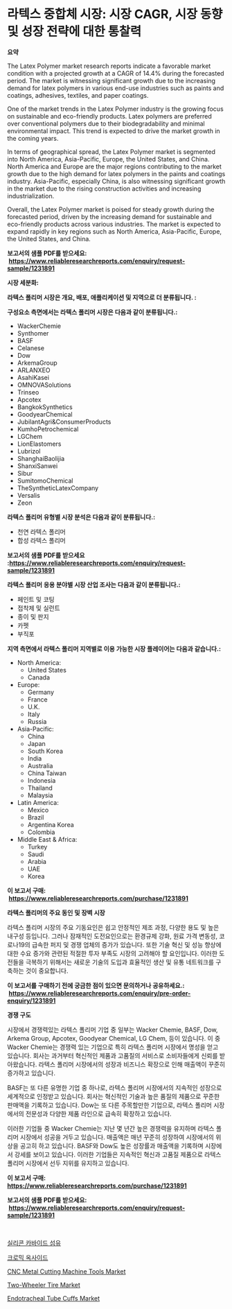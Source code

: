 <p><h1>라텍스 중합체 시장: 시장 CAGR, 시장 동향 및 성장 전략에 대한 통찰력</h1></p><p><strong>요약</strong></p>
<p><p>The Latex Polymer market research reports indicate a favorable market condition with a projected growth at a CAGR of 14.4% during the forecasted period. The market is witnessing significant growth due to the increasing demand for latex polymers in various end-use industries such as paints and coatings, adhesives, textiles, and paper coatings.</p><p>One of the market trends in the Latex Polymer industry is the growing focus on sustainable and eco-friendly products. Latex polymers are preferred over conventional polymers due to their biodegradability and minimal environmental impact. This trend is expected to drive the market growth in the coming years.</p><p>In terms of geographical spread, the Latex Polymer market is segmented into North America, Asia-Pacific, Europe, the United States, and China. North America and Europe are the major regions contributing to the market growth due to the high demand for latex polymers in the paints and coatings industry. Asia-Pacific, especially China, is also witnessing significant growth in the market due to the rising construction activities and increasing industrialization.</p><p>Overall, the Latex Polymer market is poised for steady growth during the forecasted period, driven by the increasing demand for sustainable and eco-friendly products across various industries. The market is expected to expand rapidly in key regions such as North America, Asia-Pacific, Europe, the United States, and China.</p></p>
<p><strong>보고서의 샘플 PDF를 받으세요: &nbsp;<a href="https://www.reliableresearchreports.com/enquiry/request-sample/1231891">https://www.reliableresearchreports.com/enquiry/request-sample/1231891</a></strong></p>
<p><strong>시장 세분화:</strong></p>
<p><strong> 라텍스 폴리머 시장은 개요, 배포, 애플리케이션 및 지역으로 더 분류됩니다. :</strong></p>
<p><strong>구성요소 측면에서는 라텍스 폴리머 시장은 다음과 같이 분류됩니다.:</strong></p>
<p><ul><li>WackerChemie</li><li>Synthomer</li><li>BASF</li><li>Celanese</li><li>Dow</li><li>ArkemaGroup</li><li>ARLANXEO</li><li>AsahiKasei</li><li>OMNOVASolutions</li><li>Trinseo</li><li>Apcotex</li><li>BangkokSynthetics</li><li>GoodyearChemical</li><li>JubilantAgri&ConsumerProducts</li><li>KumhoPetrochemical</li><li>LGChem</li><li>LionElastomers</li><li>Lubrizol</li><li>ShanghaiBaolijia</li><li>ShanxiSanwei</li><li>Sibur</li><li>SumitomoChemical</li><li>TheSyntheticLatexCompany</li><li>Versalis</li><li>Zeon</li></ul></p>
<p><strong> 라텍스 폴리머 유형별 시장 분석은 다음과 같이 분류됩니다.:</strong></p>
<p><ul><li>천연 라텍스 폴리머</li><li>합성 라텍스 폴리머</li></ul></p>
<p><strong>보고서의 샘플 PDF를 받으세요 :<a href="https://www.reliableresearchreports.com/enquiry/request-sample/1231891">https://www.reliableresearchreports.com/enquiry/request-sample/1231891</a></strong></p>
<p><strong> 라텍스 폴리머 응용 분야별 시장 산업 조사는 다음과 같이 분류됩니다.:</strong></p>
<p><ul><li>페인트 및 코팅</li><li>접착제 및 실런트</li><li>종이 및 판지</li><li>카펫</li><li>부직포</li></ul></p>
<p><strong>지역 측면에서 라텍스 폴리머 지역별로 이용 가능한 시장 플레이어는 다음과 같습니다.:</strong></p>
<p><ul>
    <li>
        North America:
        <ul>
            <li>United States</li>
            <li>Canada</li>
        </ul>
    </li>
    <li>
        Europe:
        <ul>
            <li>Germany</li>
            <li>France</li>
            <li>U.K.</li>
            <li>Italy</li>
            <li>Russia</li>
        </ul>
    </li>
    <li>
        Asia-Pacific:
        <ul>
            <li>China</li>
            <li>Japan</li>
            <li>South Korea</li>
            <li>India</li>
            <li>Australia</li>
            <li>China Taiwan</li>
            <li>Indonesia</li>
            <li>Thailand</li>
            <li>Malaysia</li>
        </ul>
    </li>
    <li>
        Latin America:
        <ul>
            <li>Mexico</li>
            <li>Brazil</li>
            <li>Argentina Korea</li>
            <li>Colombia</li>
        </ul>
    </li>
    <li>
        Middle East & Africa:
        <ul>
            <li>Turkey</li>
            <li>Saudi</li>
            <li>Arabia</li>
            <li>UAE</li>
            <li>Korea</li>
        </ul>
    </li>
    </ul></p>
<p><strong>이 보고서 구매: &nbsp;<a href="https://www.reliableresearchreports.com/purchase/1231891">https://www.reliableresearchreports.com/purchase/1231891</a></strong></p>
<p><strong>라텍스 폴리머의 주요 동인 및 장벽 시장</strong></p>
<p><p>라텍스 폴리머 시장의 주요 기동요인은 쉽고 안정적인 제조 과정, 다양한 용도 및 높은 내구성 등입니다. 그러나 잠재적인 도전요인으로는 환경규제 강화, 원료 가격 변동성, 코로나19의 급속한 퍼지 및 경쟁 업체의 증가가 있습니다. 또한 기술 혁신 및 성능 향상에 대한 수요 증가와 관련된 적절한 투자 부족도 시장의 고려해야 할 요인입니다. 이러한 도전들을 극복하기 위해서는 새로운 기술의 도입과 효율적인 생산 및 유통 네트워크를 구축하는 것이 중요합니다.</p></p>
<p><strong>이 보고서를 구매하기 전에 궁금한 점이 있으면 문의하거나 공유하세요.: &nbsp;<a href="https://www.reliableresearchreports.com/enquiry/pre-order-enquiry/1231891">https://www.reliableresearchreports.com/enquiry/pre-order-enquiry/1231891</a></strong></p>
<p><strong>경쟁 구도</strong></p>
<p><p>시장에서 경쟁력있는 라텍스 폴리머 기업 중 일부는 Wacker Chemie, BASF, Dow, Arkema Group, Apcotex, Goodyear Chemical, LG Chem, 등이 있습니다. 이 중 Wacker Chemie는 경쟁력 있는 기업으로 특히 라텍스 폴리머 시장에서 명성을 얻고 있습니다. 회사는 과거부터 혁신적인 제품과 고품질의 서비스로 소비자들에게 신뢰를 받아왔습니다. 라텍스 폴리머 시장에서의 성장과 비즈니스 확장으로 인해 매출액이 꾸준히 증가하고 있습니다.</p><p>BASF는 또 다른 유명한 기업 중 하나로, 라텍스 폴리머 시장에서의 지속적인 성장으로 세계적으로 인정받고 있습니다. 회사는 혁신적인 기술과 높은 품질의 제품으로 꾸준한 판매액을 기록하고 있습니다. Dow는 또 다른 주목할만한 기업으로, 라텍스 폴리머 시장에서의 전문성과 다양한 제품 라인으로 급속히 확장하고 있습니다.</p><p>이러한 기업들 중 Wacker Chemie는 지난 몇 년간 높은 경쟁력을 유지하며 라텍스 폴리머 시장에서 성공을 거두고 있습니다. 매출액은 매년 꾸준히 성장하여 시장에서의 위상을 공고히 하고 있습니다. BASF와 Dow도 높은 성장률과 매출액을 기록하며 시장에서 강세를 보이고 있습니다. 이러한 기업들은 지속적인 혁신과 고품질 제품으로 라텍스 폴리머 시장에서 선두 지위를 유지하고 있습니다.</p></p>
<p><strong>이 보고서 구매: &nbsp; <a href="https://www.reliableresearchreports.com/purchase/1231891">https://www.reliableresearchreports.com/purchase/1231891</a></strong></p>
<p><strong>보고서의 샘플 PDF를 받으세요: &nbsp;<a href="https://www.reliableresearchreports.com/enquiry/request-sample/1231891">https://www.reliableresearchreports.com/enquiry/request-sample/1231891</a></strong><strong></strong></p>
<p>&nbsp;</p>
<p><p><a href="https://github.com/vskv4779xr1/Market-Research-Report-List-1/blob/main/20409403826.md">실리콘 카바이드 섬유</a></p><p><a href="https://github.com/xvz497517413/Market-Research-Report-List-1/blob/main/81132003827.md">크로믹 옥사이드</a></p><p><a href="https://view.publitas.com/reportprime-1/cnc-metal-cutting-machine-tools-market-offer-valuable-insights-into-market-size-market-share-market-trends-and-projections-spanning-from-2024-to-2031/">CNC Metal Cutting Machine Tools Market</a></p><p><a href="https://mire-aunt-385.notion.site/Two-Wheeler-Tire-Market-Size-and-Growth-Market-Segmentation-Regional-and-Country-Breakdowns-and-M-1ed5188f9c254b89a1a03e4e43db8625">Two-Wheeler Tire Market</a></p><p><a href="https://issuu.com/reportprime-2/docs/endotracheal-tube-cuffs-market-size-2030.pptx">Endotracheal Tube Cuffs Market</a></p></p>